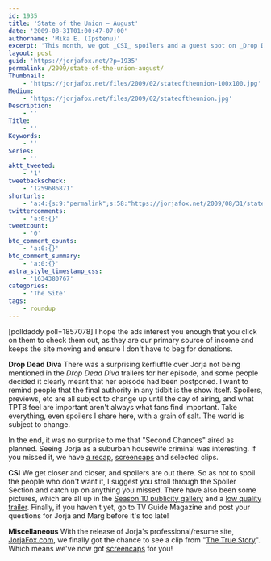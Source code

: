 ```yaml
---
id: 1935
title: 'State of the Union — August'
date: '2009-08-31T01:00:47-07:00'
authorname: 'Mika E. (Ipstenu)'
excerpt: 'This month, we got _CSI_ spoilers and a guest spot on _Drop Dead Diva_.  Want more? Keep reading! And don''t worry, this post is spoiler-free!'
layout: post
guid: 'https://jorjafox.net/?p=1935'
permalink: /2009/state-of-the-union-august/
Thumbnail:
    - 'https://jorjafox.net/files/2009/02/stateoftheunion-100x100.jpg'
Medium:
    - 'https://jorjafox.net/files/2009/02/stateoftheunion.jpg'
Description:
    - ''
Title:
    - ''
Keywords:
    - ''
Series:
    - ''
aktt_tweeted:
    - '1'
tweetbackscheck:
    - '1259686871'
shorturls:
    - 'a:4:{s:9:"permalink";s:58:"https://jorjafox.net/2009/08/31/state-of-the-union-august/";s:7:"tinyurl";s:26:"http://tinyurl.com/yg9m78t";s:4:"isgd";s:18:"http://is.gd/533Hf";s:5:"bitly";s:20:"http://bit.ly/15pII6";}'
twittercomments:
    - 'a:0:{}'
tweetcount:
    - '0'
btc_comment_counts:
    - 'a:0:{}'
btc_comment_summary:
    - 'a:0:{}'
astra_style_timestamp_css:
    - '1634380767'
categories:
    - 'The Site'
tags:
    - roundup
---
```


<span class="alignright">[polldaddy poll=1857078]</span> I hope the ads interest you enough that you click on them to check them out, as they are our primary source of income and keeps the site moving and ensure I don't have to beg for donations.

**Drop Dead Diva**
There was a surprising kerfluffle over Jorja not being mentioned in the _Drop Dead Diva_ trailers for her episode, and some people decided it clearly meant that her episode had been postponed. I want to remind people that the final authority in any tidbit is the show itself. Spoilers, previews, etc are all subject to change up until the day of airing, and what TPTB feel are important aren't always what fans find important. Take everything, even spoilers I share here, with a grain of salt. The world is subject to change.

In the end, it was no surprise to me that "Second Chances" aired as planned. Seeing Jorja as a suburban housewife criminal was interesting. If you missed it, we have <a href="https://jorjafox.net/wiki/Drop_Dead_Diva">a recap</a>, <a href="https://jorjafox.net/gallery/tv/guest/drop-dead-diva/secondchances/">screencaps</a> and selected clips.

**CSI**
We get closer and closer, and spoilers are out there.  So as not to spoil the people who don't want it, I suggest you stroll through the Spoiler Section and catch up on anything you missed.  There have also been some pictures, which are all up in the <a href="https://jorjafox.net/gallery/tv/csi/pub/s10">Season 10 publicity gallery</a> and a <a href="https://jorjafox.net/2009/08/28/10x01-family-affair-promo-1-bad-quality/">low quality trailer</a>.  Finally, if you haven't yet, go to TV Guide Magazine and post your questions for Jorja and Marg before it's too late!

**Miscellaneous**
With the release of Jorja's professional/resume site, <a href="http://jorjafox.com">JorjaFox.com</a>, we finally got the chance to see a clip from "<a href="https://jorjafox.net/wiki/The_True_Story">The True Story</a>".  Which means we've now got <a href="https://jorjafox.net/gallery/tv/guest/the-true-story/">screencaps</a> for you!
